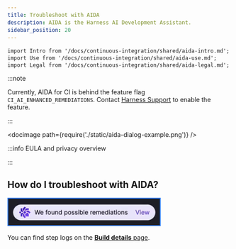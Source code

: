 ```yaml
---
title: Troubleshoot with AIDA
description: AIDA is the Harness AI Development Assistant.
sidebar_position: 20
---
```


```mdx-code-block
import Intro from '/docs/continuous-integration/shared/aida-intro.md';
import Use from '/docs/continuous-integration/shared/aida-use.md';
import Legal from '/docs/continuous-integration/shared/aida-legal.md';
```

:::note

Currently, AIDA for CI is behind the feature flag `CI_AI_ENHANCED_REMEDIATIONS`. Contact [Harness Support](mailto:support@harness.io) to enable the feature.

:::

<Intro />

<!-- ![Harness AI Copilot offers error analysis and possible solutions.](./static/aida-dialog-example.png) -->

<docimage path={require('./static/aida-dialog-example.png')} />

:::info EULA and privacy overview

<Legal />

:::

## How do I troubleshoot with AIDA?

<Use />

![An example of AIDA dialog.](./static/aida-launch-button.png)

You can find step logs on the [**Build details** page](../use-ci/viewing-builds.md).
